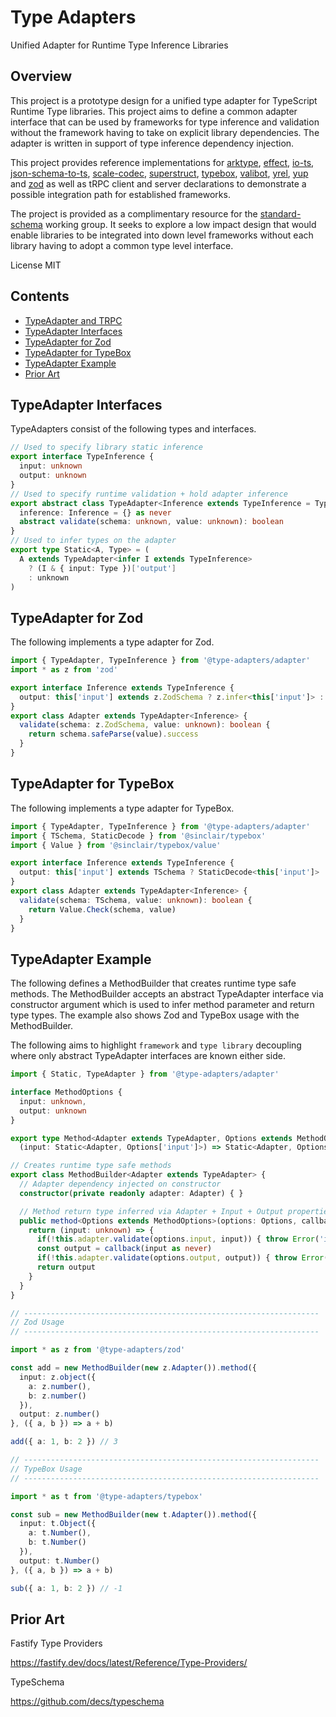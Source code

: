 # Type Adapters

Unified Adapter for Runtime Type Inference Libraries

## Overview

This project is a prototype design for a unified type adapter for TypeScript Runtime Type libraries. This project aims to define a common adapter interface that can be used by frameworks for type inference and validation without the framework having to take on explicit library dependencies. The adapter is written in support of type inference dependency injection.

This project provides reference implementations for [arktype](https://github.com/arktypeio/arktype), [effect](https://github.com/Effect-TS/effect), [io-ts](https://github.com/gcanti/io-ts), [json-schema-to-ts](https://github.com/ThomasAribart/json-schema-to-ts), [scale-codec](https://www.npmjs.com/package/scale-codec), [superstruct](https://github.com/ianstormtaylor/superstruct), [typebox](https://github.com/sinclairzx81/typebox), [valibot](https://github.com/fabian-hiller/valibot), [yrel](https://github.com/romelperez/yrel), [yup](https://github.com/jquense/yup) and [zod](https://github.com/colinhacks/zod) as well as tRPC client and server declarations to demonstrate a possible integration path for established frameworks.

The project is provided as a complimentary resource for the [standard-schema](https://github.com/standard-schema/standard-schema) working group. It seeks to explore a low impact design that would enable libraries to be integrated into down level frameworks without each library having to adopt a common type level interface.

License MIT

## Contents

- [TypeAdapter and TRPC](./example/trpc.ts)
- [TypeAdapter Interfaces](#TypeAdapter-Interfaces)
- [TypeAdapter for Zod](#TypeAdapter-for-Zod)
- [TypeAdapter for TypeBox](#TypeAdapter-for-TypeBox)
- [TypeAdapter Example](#TypeAdapter-Example)
- [Prior Art](#Prior-Art)


<a name="TypeAdapter-Interfaces"></a>

## TypeAdapter Interfaces

TypeAdapters consist of the following types and interfaces.

```typescript
// Used to specify library static inference
export interface TypeInference {
  input: unknown
  output: unknown
}
// Used to specify runtime validation + hold adapter inference
export abstract class TypeAdapter<Inference extends TypeInference = TypeInference> {
  inference: Inference = {} as never
  abstract validate(schema: unknown, value: unknown): boolean
}
// Used to infer types on the adapter
export type Static<A, Type> = (
  A extends TypeAdapter<infer I extends TypeInference> 
    ? (I & { input: Type })['output']
    : unknown
)
```

<a name="TypeAdapter-for-Zod"></a>

## TypeAdapter for Zod

The following implements a type adapter for Zod.

```typescript
import { TypeAdapter, TypeInference } from '@type-adapters/adapter'
import * as z from 'zod'

export interface Inference extends TypeInference {
  output: this['input'] extends z.ZodSchema ? z.infer<this['input']> : unknown
}
export class Adapter extends TypeAdapter<Inference> {
  validate(schema: z.ZodSchema, value: unknown): boolean {
    return schema.safeParse(value).success
  }
}
```

<a name="TypeAdapter-for-TypeBox"></a>

## TypeAdapter for TypeBox

The following implements a type adapter for TypeBox.

```typescript
import { TypeAdapter, TypeInference } from '@type-adapters/adapter'
import { TSchema, StaticDecode } from '@sinclair/typebox'
import { Value } from '@sinclair/typebox/value'

export interface Inference extends TypeInference {
  output: this['input'] extends TSchema ? StaticDecode<this['input']> : unknown
}
export class Adapter extends TypeAdapter<Inference> {
  validate(schema: TSchema, value: unknown): boolean {
    return Value.Check(schema, value)
  }
}
```

<a name="TypeAdapter-Example"></a>

## TypeAdapter Example

The following defines a MethodBuilder that creates runtime type safe methods. The MethodBuilder accepts an abstract TypeAdapter interface via constructor argument which is used to infer method parameter and return type types. The example also shows Zod and TypeBox usage with the MethodBuilder. 

The following aims to highlight `framework` and `type library` decoupling where only abstract TypeAdapter interfaces are known either side.

```typescript
import { Static, TypeAdapter } from '@type-adapters/adapter'

interface MethodOptions { 
  input: unknown, 
  output: unknown 
}

export type Method<Adapter extends TypeAdapter, Options extends MethodOptions> = 
  (input: Static<Adapter, Options['input']>) => Static<Adapter, Options['output']>

// Creates runtime type safe methods
export class MethodBuilder<Adapter extends TypeAdapter> {
  // Adapter dependency injected on constructor
  constructor(private readonly adapter: Adapter) { }

  // Method return type inferred via Adapter + Input + Output properties.
  public method<Options extends MethodOptions>(options: Options, callback: Method<Adapter, Options>): Method<Adapter, Options> {
    return (input: unknown) => {
      if(!this.adapter.validate(options.input, input)) { throw Error('invalid input') }
      const output = callback(input as never)
      if(!this.adapter.validate(options.output, output)) { throw Error('invalid output') }
      return output
    }
  }
}

// ------------------------------------------------------------------
// Zod Usage
// ------------------------------------------------------------------

import * as z from '@type-adapters/zod'

const add = new MethodBuilder(new z.Adapter()).method({
  input: z.object({ 
    a: z.number(), 
    b: z.number() 
  }),
  output: z.number()
}, ({ a, b }) => a + b)

add({ a: 1, b: 2 }) // 3

// ------------------------------------------------------------------
// TypeBox Usage
// ------------------------------------------------------------------

import * as t from '@type-adapters/typebox'

const sub = new MethodBuilder(new t.Adapter()).method({
  input: t.Object({ 
    a: t.Number(), 
    b: t.Number() 
  }),
  output: t.Number()
}, ({ a, b }) => a + b)

sub({ a: 1, b: 2 }) // -1
```

<a name="Prior-Art"></a>

## Prior Art

Fastify Type Providers

https://fastify.dev/docs/latest/Reference/Type-Providers/

TypeSchema

https://github.com/decs/typeschema
